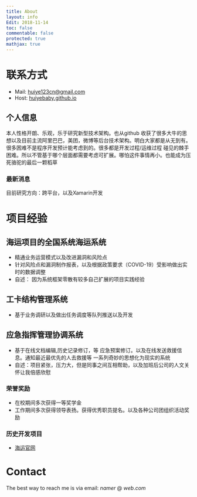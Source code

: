 ```yaml
---
title: About
layout: info
Edit: 2018-11-14
toc: false
commentable: false
protected: true
mathjax: true
---
```



# 联系方式

- Mail:    [huiye123cn@gmail.com](mailto:huiye123cn@gmail.com)
- Host:   [huiyebaby.github.io](http://huiyebaby.github.io) 

## 个人信息

本人性格开朗、乐观，乐于研究新型技术架构。也从github 收获了很多大牛的思想以及目前主流阿里巴巴，美团，微博等后台技术架构。明白大家都是从无到有。很多困难不是程序开发预计能考虑到的。很多都是开发过程/运维过程 碰见的棘手困难。所以不管基于哪个层面都需要考虑可扩展。哪怕这件事情再小。也能成为压死骆驼的最后一颗稻草

### 最新消息

目前研究方向：跨平台，以及Xamarin开发

# 项目经验
## 海运项目的全国系统海运系统
-	精通业务运营模式以及改进漏洞和风险点
-	针对风险点和漏洞制作报表，以及根据政策要求（COVID-19）受影响做出实时的数据调整
-	自述： 因为系统框架零散有较多自己扩展的项目实践经验


## 工卡结构管理系统
-	基于业务调研以及做出任务调度等队列推送以及开发


## 应急指挥管理协调系统
-	基于在线文档编辑,历史记录修订，等 应急预案修订。以及在线发送救援信息。通知最近最优先的人去救援等  一系列奇妙的思想化为现实的系统
-	自述：项目紧张，压力大，但是同事之间互相帮助，以及加班后公司的人文关怀让我倍感欣慰

### 荣誉奖励

- 在校期间多次获得一等奖学金
- 工作期间多次获得领导表扬。获得优秀职员提名。以及各种公司团组织活动奖励

### 历史开发项目
- [海运官网](http://www.zhonggushipping.com)  


# Contact

The best way to reach me is via email: $namer$ @ $web.com$